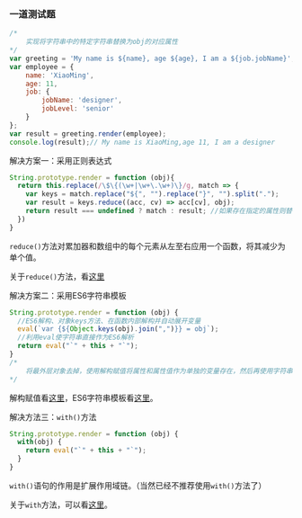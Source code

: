 ### 一道测试题

```javascript
/*
	实现将字符串中的特定字符串替换为obj的对应属性
*/
var greeting = 'My name is ${name}, age ${age}, I am a ${job.jobName}';
var employee = {
    name: 'XiaoMing',
    age: 11,
    job: {
        jobName: 'designer',
        jobLevel: 'senior'
    } 
};
var result = greeting.render(employee);
console.log(result);// My name is XiaoMing,age 11, I am a designer
```

解决方案一：采用正则表达式

```javascript
String.prototype.render = function (obj){
  return this.replace(/\$\{(\w+|\w+\.\w+)\}/g, match => {
    var keys = match.replace("${", "").replace("}", "").split(".");
    var result = keys.reduce((acc, cv) => acc[cv], obj);
    return result === undefined ? match : result; //如果存在指定的属性则替换，否则不替换
  })
}
```

`reduce()`方法对累加器和数组中的每个元素从左至右应用一个函数，将其减少为单个值。

关于`reduce()`方法，看[这里](https://developer.mozilla.org/zh-CN/docs/Web/JavaScript/Reference/Global_Objects/Array/Reduce)



解决方案二：采用ES6字符串模板

```javascript
String.prototype.render = function (obj) {
  //ES6解构、对象keys方法、在函数内部解构并自动展开变量
  eval(`var {${Object.keys(obj).join(",")}} = obj`);
  //利用eval使字符串直接作为ES6解析
  return eval("`" + this + "`");
}
/*
	将最外层对象去掉，使用解构赋值将属性和属性值作为单独的变量存在，然后再使用字符串模板，这样就能在作用域中找到模板中${}中字符串对应的变量，从而完成模板渲染。
*/
```

解构赋值看[这里](https://developer.mozilla.org/zh-CN/docs/Web/JavaScript/Reference/Operators/Destructuring_assignment)，ES6字符串模板看[这里](https://developer.mozilla.org/zh-CN/docs/Web/JavaScript/Reference/template_strings)。



解决方法三：`with()`方法

```javascript
String.prototype.render = function (obj) {
  with(obj) {
    return eval("`" + this + "`");
  }
}
```

`with()`语句的作用是扩展作用域链。（当然已经不推荐使用`with()`方法了）

关于`with`方法，可以看[这里](https://developer.mozilla.org/zh-CN/docs/Web/JavaScript/Reference/Statements/with)。


